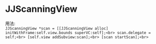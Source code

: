 # JJScanningView<br>
用法:<br>
`
JJScanningView *scan = [[JJScanningView alloc] initWithFrame:self.view.bounds superVC:self];<br>
scan.delegate = self;<br>
[self.view addSubview:scan];<br>
[scan startScan];<br>
`

